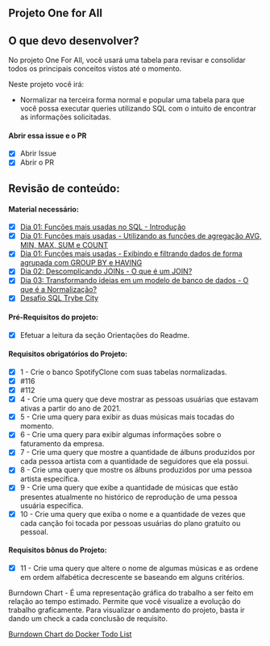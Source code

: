 ## Projeto One for All

## O que devo desenvolver?

No projeto One For All, você usará uma tabela para revisar e consolidar todos os principais conceitos vistos até o momento.

Neste projeto você irá:

- Normalizar na terceira forma normal e popular uma tabela para que você possa executar queries utilizando SQL com o intuito de encontrar as informações solicitadas.

#### Abrir essa issue e o PR

- [x] Abrir Issue
- [x] Abrir o PR

## Revisão de conteúdo:

#### Material necessário:
- [x] [Dia 01: Funções mais usadas no SQL - Introdução](https://app.betrybe.com/learn/course/5e938f69-6e32-43b3-9685-c936530fd326/module/94d0e996-1827-4fbc-bc24-c99fb592925b/section/a10ee6b2-77b9-493f-ab76-a8f9822c5608/day/6ead052e-46e3-4d96-a207-873325293189/lesson/a5480a5e-96b0-4728-a238-d0b5f513ed26)
- [x] [Dia 01: Funções mais usadas - Utilizando as funções de agregação AVG, MIN, MAX, SUM e COUNT](https://app.betrybe.com/learn/course/5e938f69-6e32-43b3-9685-c936530fd326/module/94d0e996-1827-4fbc-bc24-c99fb592925b/section/a10ee6b2-77b9-493f-ab76-a8f9822c5608/day/6ead052e-46e3-4d96-a207-873325293189/lesson/81f2c554-8d0d-462c-8b67-e7b1d47444a7)
- [x] [Dia 01: Funções mais usadas - Exibindo e filtrando dados de forma agrupada com GROUP BY e HAVING](https://app.betrybe.com/learn/course/5e938f69-6e32-43b3-9685-c936530fd326/module/94d0e996-1827-4fbc-bc24-c99fb592925b/section/a10ee6b2-77b9-493f-ab76-a8f9822c5608/day/6ead052e-46e3-4d96-a207-873325293189/lesson/51e575b4-9bb8-4b86-ad61-918d2c109ddd)
- [x] [Dia 02: Descomplicando JOINs - O que é um JOIN?](https://app.betrybe.com/learn/course/5e938f69-6e32-43b3-9685-c936530fd326/module/94d0e996-1827-4fbc-bc24-c99fb592925b/section/a10ee6b2-77b9-493f-ab76-a8f9822c5608/day/783f9e5d-06b1-485e-9268-7df42aa26324/lesson/19cc3526-3dab-42f4-8daa-5307275a2f23)
- [x] [Dia 03: Transformando ideias em um modelo de banco de dados - O que é a Normalização?](https://app.betrybe.com/learn/course/5e938f69-6e32-43b3-9685-c936530fd326/module/94d0e996-1827-4fbc-bc24-c99fb592925b/section/a10ee6b2-77b9-493f-ab76-a8f9822c5608/day/c04b45a4-0412-45ee-b2a9-de3d923a4ded/lesson/2269f0f5-7f7b-4e39-9edc-c62b77ce516a)
- [x] [Desafio SQL Trybe City](https://app.betrybe.com/learn/course/5e938f69-6e32-43b3-9685-c936530fd326/live-lectures/17907612-170d-4ac4-8332-db126bd1ef35/recording/abc8f486-0c31-43d2-8b33-495c9957a109)

#### Pré-Requisitos do projeto:

- [x] Efetuar a leitura da seção Orientações do Readme.

#### Requisitos obrigatórios do Projeto:
- [x] 1 - Crie o banco SpotifyClone com suas tabelas normalizadas.
- [x] #116
- [x] #112
- [x] 4 - Crie uma query que deve mostrar as pessoas usuárias que estavam ativas a partir do ano de 2021.
- [x] 5 - Crie uma query para exibir as duas músicas mais tocadas do momento.
- [x] 6 - Crie uma query para exibir algumas informações sobre o faturamento da empresa.
- [x] 7 - Crie uma query que mostre a quantidade de álbuns produzidos por cada pessoa artista com a quantidade de seguidores que ela possui.
- [x] 8 - Crie uma query que mostre os álbuns produzidos por uma pessoa artista específica.
- [x] 9 - Crie uma query que exibe a quantidade de músicas que estão presentes atualmente no histórico de reprodução de uma pessoa usuária específica.
- [x] 10 - Crie uma query que exiba o nome e a quantidade de vezes que cada canção foi tocada por pessoas usuárias do plano gratuito ou pessoal.

#### Requisitos bônus do Projeto:
- [x] 11 - Crie uma query que altere o nome de algumas músicas e as ordene em ordem alfabética decrescente se baseando em alguns critérios.

Burndown Chart - É uma representação gráfica do trabalho a ser feito em relação ao tempo estimado. Permite que você visualize a evolução do trabalho graficamente. Para visualizar o andamento do projeto, basta ir dando um check a cada conclusão de requisito.

[Burndown Chart do Docker Todo List](https://docs.google.com/spreadsheets/d/1JG0Bg-6bVG2IDaVjJUOcupWnrrB_TUO3kJyCCUlJ7I4/edit#gid=957745500)
